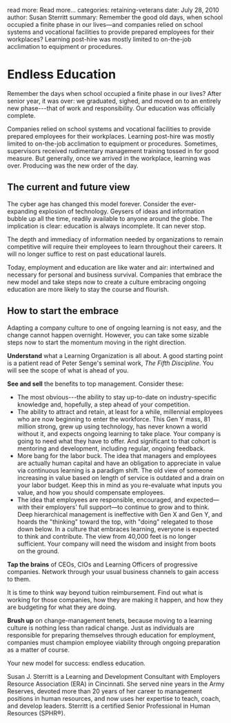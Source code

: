 read more: Read more&hellip;
categories: retaining-veterans
date: July 28, 2010
author: Susan Sterritt
summary: Remember the good old days, when school occupied a finite phase in our lives—and companies relied on school systems and vocational facilities to provide prepared employees for their workplaces? Learning post-hire was mostly limited to on-the-job acclimation to equipment or procedures.

# Endless Education

Remember the days when school occupied a finite phase in our lives? After senior year, it was over: we graduated, sighed, and moved on to an entirely new phase---that of work and responsibility. Our education was officially complete.

Companies relied on school systems and vocational facilities to provide prepared employees for their workplaces. Learning post-hire was mostly limited to on-the-job acclimation to equipment or procedures. Sometimes, supervisors received rudimentary management training tossed in for good measure. But generally, once we arrived in the workplace, learning was over. Producing was the new order of the day.

## The current and future view

The cyber age has changed this model forever. Consider the ever-expanding explosion of technology. Geysers of ideas and information bubble up all the time, readily available to anyone around the globe. The implication is clear: education is always incomplete. It can never stop. 

The depth and immediacy of information needed by organizations to remain competitive will require their employees to learn throughout their careers. It will no longer suffice to rest on past educational laurels.

Today, employment and education are like water and air: intertwined and necessary for personal and business survival. Companies that embrace the new model and take steps now to create a culture embracing ongoing education are more likely to stay the course and flourish.

## How to start the embrace

Adapting a company culture to one of ongoing learning is not easy, and the change cannot happen overnight. However, you can take some sizable steps now to start the momentum moving in the right direction.

**Understand** what a Learning Organization is all about. A good starting point is a patient read of Peter Senge's seminal work, _The Fifth Discipline_. You will see the scope of what is ahead of you.

**See and sell** the benefits to top management. Consider these:

* The most obvious---the ability to stay up-to-date on industry-specific knowledge and, hopefully, a step ahead of your competition.
* The ability to attract and retain, at least for a while, millennial employees who are now beginning to enter the workforce. This Gen Y mass, 81 million strong, grew up using technology, has never known a world without it, and expects ongoing learning to take place. Your company is going to need what they have to offer. And significant to that cohort is mentoring and development, including regular, ongoing feedback. 
* More bang for the labor buck. The idea that managers and employees are actually human capital and have an obligation to appreciate in value via continuous learning is a paradigm shift. The old view of someone increasing in value based on length of service is outdated and a drain on your labor budget.  Keep this in mind as you re-evaluate what inputs you value, and how you should compensate employees.
* The idea that employees are responsible, encouraged, and expected—with their employers' full support—to continue to grow and to think. Deep hierarchical management is ineffective with Gen X and Gen Y, and hoards the "thinking" toward the top, with "doing" relegated to those down below. In a culture that embraces learning, everyone is expected to think and contribute. The view from 40,000 feet is no longer sufficient. Your company will need the wisdom and insight from boots on the ground.

**Tap the brains** of CEOs, CIOs and Learning Officers of progressive companies. Network through your usual business channels to gain access to them. 

It is time to think way beyond tuition reimbursement. Find out what is working for those companies, how they are making it happen, and how they are budgeting for what they are doing.

**Brush up** on change-management tenets, because moving to a learning culture is nothing less than radical change. Just as individuals are responsible for preparing themselves through education for employment, companies must champion employee viability through ongoing preparation as a matter of course. 

Your new model for success: endless education.

<p class="author">Susan J. Sterritt is a Learning and Development Consultant with Employers Resource Association (ERA) in Cincinnati. She served nine years in the Army Reserves, devoted more than 20 years of her career to management positions in human resources, and now uses her expertise to teach, coach, and develop leaders. Sterritt is a certified Senior Professional in Human Resources (SPHR&reg;).</p>
